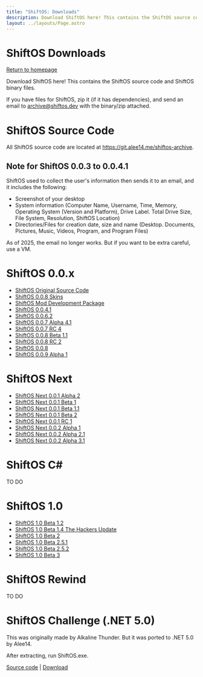 ```yaml
---
title: "ShiftOS: Downloads"
description: Download ShiftOS here! This contains the ShiftOS source code and ShiftOS binary files.
layout: ../layouts/Page.astro
---
```



# ShiftOS Downloads

[Return to homepage](/)

Download ShiftOS here! This contains the ShiftOS source code and ShiftOS binary files.

If you have files for ShiftOS, zip it (if it has dependencies), and send an email to archive@shiftos.dev with the binary/zip attached.

# ShiftOS Source Code
All ShiftOS source code are located at https://git.alee14.me/shiftos-archive.

## Note for ShiftOS 0.0.3 to 0.0.4.1
ShiftOS used to collect the user's information then sends it to an email, and it includes the following:
- Screenshot of your desktop
- System information (Computer Name, Username, Time, Memory, Operating System (Version and Platform), Drive Label. Total Drive Size, File System, Resolution, ShiftOS Location)
- Directories/Files for creation date, size and name (Desktop. Documents, Pictures, Music, Videos, Program, and Program Files)

As of 2025, the email no longer works. But if you want to be extra careful, use a VM.

# ShiftOS 0.0.x

- [ShiftOS Original Source Code](https://git.alee14.me/shiftos-archive/ShiftOS)
- [ShiftOS 0.0.8 Skins](https://files.shiftos.dev/0.0.x/shiftos-skins.tar.gz)
- [ShiftOS Mod Development Package](https://files.shiftos.dev/0.0.x/shiftos-mod.tar.gz)
- [ShiftOS 0.0.4.1](https://files.shiftos.dev/0.0.x/shiftos%200.0.4.1%20(run%20as%20admin!).exe)
- [ShiftOS 0.0.6.2](https://files.shiftos.dev/0.0.x/ShiftOS%200.0.6.2.exe)
- [ShiftOS 0.0.7 Alpha 4.1](https://files.shiftos.dev/0.0.x/ShiftOS%200.0.7%20Alpha%204.1.exe)
- [ShiftOS 0.0.7 RC 4](https://files.shiftos.dev/0.0.x/shiftos_0.0.7_rc4.exe)
- [ShiftOS 0.0.8 Beta 1.1](https://files.shiftos.dev/0.0.x/ShiftOS%200.0.8%20Beta%201.1.zip)
- [ShiftOS 0.0.8 RC 2](https://files.shiftos.dev/0.0.x/ShiftOS%200.0.8%20RC2.exe)
- [ShiftOS 0.0.8](https://files.shiftos.dev/0.0.x/ShiftOS_0.0.8_Public_Release.exe)
- [ShiftOS 0.0.9 Alpha 1](https://files.shiftos.dev/0.0.x/ShiftOS%200.0.9%20Alpha%201.exe)

# ShiftOS Next

- [ShiftOS Next 0.0.1 Alpha 2](https://files.shiftos.dev/next/ShiftOS%20Next%200.0.1%20Alpha%202.exe)
- [ShiftOS Next 0.0.1 Beta 1](https://files.shiftos.dev/next/ShiftOS%20Next%200.0.1%20Beta%201.exe)
- [ShiftOS Next 0.0.1 Beta 1.1](https://files.shiftos.dev/next/ShiftOS%20Next%200.0.1%20Beta%201.1.exe)
- [ShiftOS Next 0.0.1 Beta 2](https://files.shiftos.dev/next/ShiftOS%20Next%200.0.1%20Beta%202.exe)
- [ShiftOS Next 0.0.1 RC 1](https://files.shiftos.dev/next/ShiftOS%20Next%200.0.1%20RC1.exe)
- [ShiftOS Next 0.0.2 Alpha 1](https://files.shiftos.dev/next/ShiftOS-Next.0.0.2.Alpha.1.exe)
- [ShiftOS Next 0.0.2 Alpha 2.1](https://files.shiftos.dev/next/ShiftOS.Next.0.0.2.Alpha.2.1.exe)
- [ShiftOS Next 0.0.2 Alpha 3.1](https://files.shiftos.dev/next/shiftos_next.0.0.2.Alpha.3.1.exe)

# ShiftOS C#

TO DO

# ShiftOS 1.0

- [ShiftOS 1.0 Beta 1.2](https://files.shiftos.dev/1.x/shiftos_1.0_beta_1.2.zip)
- [ShiftOS 1.0 Beta 1.4 The Hackers Update](https://files.shiftos.dev/1.x/shiftos_1.0_beta_1.4_-_the_hacker_s_update.zip)
- [ShiftOS 1.0 Beta 2](https://files.shiftos.dev/1.x/shiftos_1.0_beta_2.zip)
- [ShiftOS 1.0 Beta 2.5.1](https://files.shiftos.dev/1.x/shiftos_1.0_beta_2.5.1.zip)
- [ShiftOS 1.0 Beta 2.5.2](https://files.shiftos.dev/1.x/shiftos_1.0_beta_2.5.2.zip)
- [ShiftOS 1.0 Beta 3](https://files.shiftos.dev/1.x/shiftos-1.0-beta-3.zip)

# ShiftOS Rewind

TO DO

# ShiftOS Challenge (.NET 5.0)

This was originally made by Alkaline Thunder. But it was ported to .NET 5.0 by Alee14.

After extracting, run ShiftOS.exe.

[Source code](https://github.com/Alee14/shiftos-challenge) | [Download](https://files.shiftos.dev/shiftos_dotnet.zip)
